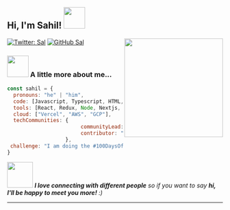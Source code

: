 <h2> Hi, I'm Sahil! <img src="https://media.giphy.com/media/mGcNjsfWAjY5AEZNw6/giphy.gif" width="50"></h2>
<img align='right' src="https://i.ibb.co/48pXKgs/Untitled-design-6.png" width="230">

[![Twitter: Sal](https://img.shields.io/twitter/follow/salnetx?style=social)](https://twitter.com/coderinbay)
[![GitHub Sal](https://img.shields.io/github/followers/salnetx?label=follow&style=social)](https://github.com/coderinbay)


### <img src="https://media.giphy.com/media/VgCDAzcKvsR6OM0uWg/giphy.gif" width="50"> A little more about me...  

```javascript
const sahil = {
  pronouns: "he" | "him",
  code: [Javascript, Typescript, HTML, CSS, Swift, Python, Bash],
  tools: [React, Redux, Node, Nextjs, ReactNative, Tailwindcss, Docker],
  cloud: ["Vercel", "AWS", "GCP"],
  techCommunities: {
                        communityLead: "100DaysOfNextjs",
                        contributor: "100DaysOfNextjs"
                   },
 challenge: "I am doing the #100DaysOfNextjs challenge focused on react and Nextjs"
}
```

<img src="https://media.giphy.com/media/LnQjpWaON8nhr21vNW/giphy.gif" width="60"> <em><b>I love connecting with different people</b> so if you want to say <b>hi, I'll be happy to meet you more!</b> :)</em>

---

